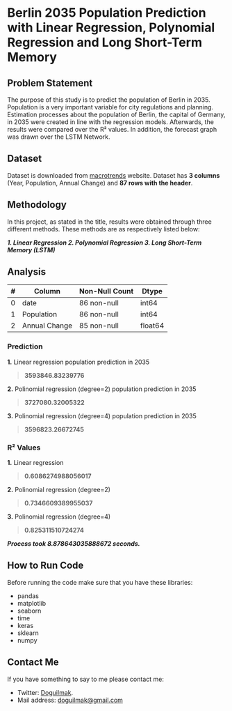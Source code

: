 # Berlin 2035 Population Prediction with Linear Regression, Polynomial Regression and Long Short-Term Memory

## Problem Statement

The purpose of this study is to predict the population of Berlin in 2035. Population is a very important variable for city regulations and planning. Estimation processes about the population of Berlin, the capital of Germany, in 2035 were created in line with the regression models. Afterwards, the results were compared over the R² values. In addition, the forecast graph was drawn over the LSTM Network.

## Dataset

Dataset is downloaded from [macrotrends](https://www.macrotrends.net/cities/204296/berlin/population) website. Dataset has **3 columns** (Year, Population,  Annual Change) and **87 rows with the header**.

## Methodology

In this project, as stated in the title, results were obtained through three different methods. These methods are as respectively listed below:

 ***1. Linear Regression
 2. Polynomial Regression
 3. Long Short-Term Memory (LSTM)***

## Analysis

| # | Column | Non-Null Count | Dtype |
|--|--|--|--|
| 0 | date | 86 non-null | int64
| 1 | Population | 86 non-null | int64
| 2 | Annual Change | 85 non-null | float64

### Prediction

 **1.** Linear regression population prediction in 2035
 
 > **3593846.83239776**

 **2.** Polinomial regression (degree=2) population prediction in 2035
 
 > **3727080.32005322**

 **3.** Polinomial regression (degree=4) population prediction in 2035
 
 > **3596823.26672745**

### R² Values

 **1.** Linear regression
 
 > **0.6086274988056017**

 **2.** Polinomial regression (degree=2)
 
 > **0.7346609389955037**

 **3.** Polinomial regression (degree=4)
 
 > **0.825311510724274**

***Process took 8.878643035888672 seconds.***

## How to Run Code

Before running the code make sure that you have these libraries:

 - pandas 
 - matplotlib
 - seaborn
 - time
 - keras
 - sklearn
 - numpy
    
## Contact Me

If you have something to say to me please contact me: 

 - Twitter: [Doguilmak](https://twitter.com/Doguilmak).  
 - Mail address: doguilmak@gmail.com
